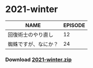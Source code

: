 # 2021-winter
| NAME | EPISODE |
| --- | --- |
| 回復術士のやり直し | 12 |
| 蜘蛛ですが、なにか？ | 24 |

### Download [2021-winter.zip](https://github.com/OtaDou/danmaku-archive/archive/refs/heads/2021-winter.zip)